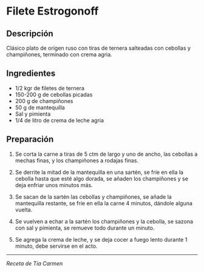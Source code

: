 # Filete Estrogonoff

## Descripción
Clásico plato de origen ruso con tiras de ternera salteadas con cebollas y champiñones, terminado con crema agria.

## Ingredientes
- 1/2 kgr de filetes de ternera
- 150-200 g de cebollas picadas
- 200 g de champiñones
- 50 g de mantequilla
- Sal y pimienta
- 1/4 de litro de crema de leche agria

## Preparación

1. Se corta la carne a tiras de 5 ctm de largo y uno de ancho, las cebollas a mechas finas, y los champiñones a rodajas finas.

2. Se derrite la mitad de la mantequilla en una sartén, se fríe en ella la cebolla hasta que esté algo dorada, se añaden los champiñones y se deja enfriar unos minutos más.

3. Se sacan de la sartén las cebollas y champiñones, se añade la mantequilla restante, se fríe en ella la carne 4 minutos, dándole alguna vuelta.

4. Se vuelven a echar a la sartén los champiñones y la cebolla, se sazona con sal y pimienta, se remueve todo durante un minuto.

5. Se agrega la crema de leche, y se deja cocer a fuego lento durante 1 minuto, debe servirse en el acto.

---
*Receta de Tía Carmen*